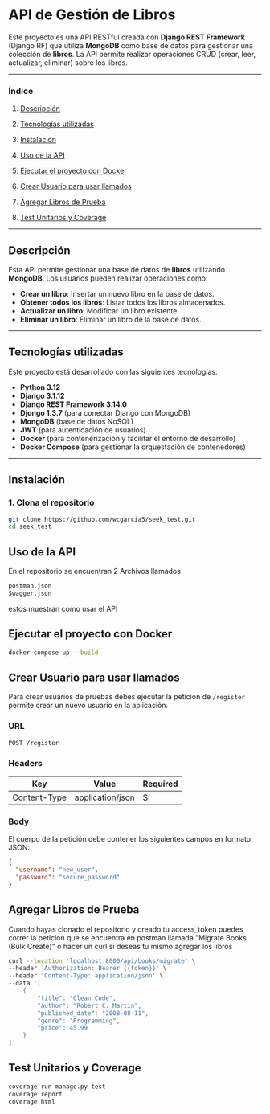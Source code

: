 # API de Gestión de Libros

Este proyecto es una API RESTful creada con **Django REST Framework** (Django RF) que utiliza **MongoDB** como base de datos para gestionar una colección de **libros**. La API permite realizar operaciones CRUD (crear, leer, actualizar, eliminar) sobre los libros.

---

### Índice

1. [Descripción](#descripción)
2. [Tecnologías utilizadas](#tecnologías-utilizadas)
3. [Instalación](#instalación)
4. [Uso de la API](#uso-de-la-api)
5. [Ejecutar el proyecto con Docker](#ejecutar-el-proyecto-con-docker)

6. [Crear Usuario para usar llamados](#create-users)

7. [Agregar Libros de Prueba](#agregar-libros-prueba)

8. [Test Unitarios y Coverage](#test-unit-coverage)


---

## Descripción

Esta API permite gestionar una base de datos de **libros** utilizando **MongoDB**. Los usuarios pueden realizar operaciones como:

- **Crear un libro**: Insertar un nuevo libro en la base de datos.
- **Obtener todos los libros**: Listar todos los libros almacenados.
- **Actualizar un libro**: Modificar un libro existente.
- **Eliminar un libro**: Eliminar un libro de la base de datos.
---

## Tecnologías utilizadas

Este proyecto está desarrollado con las siguientes tecnologías:

- **Python 3.12**
- **Django 3.1.12**
- **Django REST Framework 3.14.0**
- **Djongo 1.3.7** (para conectar Django con MongoDB)
- **MongoDB** (base de datos NoSQL)
- **JWT** (para autenticación de usuarios)
- **Docker** (para contenerización y facilitar el entorno de desarrollo)
- **Docker Compose** (para gestionar la orquestación de contenedores)

---

## Instalación

### 1. Clona el repositorio

```bash
git clone https://github.com/wcgarcia5/seek_test.git
cd seek_test
```

## Uso de la API
En el repositorio se encuentran 2 Archivos llamados
```bash
postman.json
Swagger.json
```
estos muestran como usar el API

## Ejecutar el proyecto con Docker
```bash
docker-compose up --build
```


## Crear Usuario para usar llamados
Para crear usuarios de pruebas debes ejecutar la peticion de  `/register` permite crear un nuevo usuario en la aplicación.

### URL
`POST /register`

### Headers
| Key           | Value              | Required |
|---------------|--------------------|----------|
| Content-Type  | application/json   | Sí       |

### Body
El cuerpo de la petición debe contener los siguientes campos en formato JSON:

```json
{
  "username": "new_user",
  "password": "secure_password"
}
```


## Agregar Libros de Prueba
Cuando hayas clonado el repositorio y creado tu access_token puedes correr la peticion que se encuentra en postman llamada "Migrate Books (Bulk Create)" o hacer un curl si deseas tu mismo agregar los libros

```bash
curl --location 'localhost:8000/api/books/migrate' \
--header 'Authorization: Bearer {{token}}' \
--header 'Content-Type: application/json' \
--data '[
    {
        "title": "Clean Code",
        "author": "Robert C. Martin",
        "published_date": "2008-08-11",
        "genre": "Programming",
        "price": 45.99
    }
]'
```

## Test Unitarios y Coverage
```bash
coverage run manage.py test 
coverage report
coverage html
```
